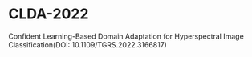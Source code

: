 # CLDA-2022
Confident Learning-Based Domain Adaptation for Hyperspectral Image Classification(DOI: 10.1109/TGRS.2022.3166817)
